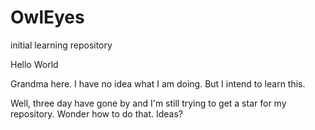 # OwlEyes
initial learning repository

Hello World

Grandma here.  I have no idea what I am doing.  But I intend to learn this.

Well, three day have gone by and I'm still trying to get a star for my repository.  Wonder how to do that.  Ideas?

